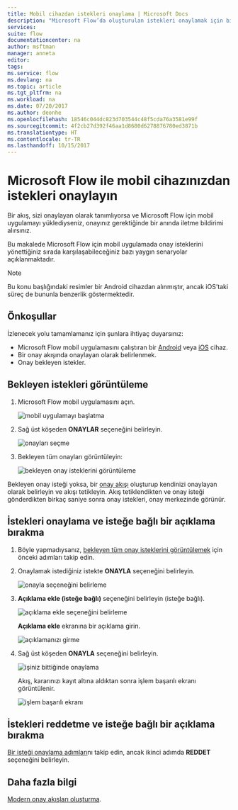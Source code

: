 ```yaml
---
title: Mobil cihazdan istekleri onaylama | Microsoft Docs
description: "Microsoft Flow’da oluşturulan istekleri onaylamak için bir mobil cihaz kullanın."
services: 
suite: flow
documentationcenter: na
author: msftman
manager: anneta
editor: 
tags: 
ms.service: flow
ms.devlang: na
ms.topic: article
ms.tgt_pltfrm: na
ms.workload: na
ms.date: 07/20/2017
ms.author: deonhe
ms.openlocfilehash: 18546c044dc823d703544c48f5cda76a3581e99f
ms.sourcegitcommit: 4f2cb27d392f46aa1d8680d6278876780ed3871b
ms.translationtype: HT
ms.contentlocale: tr-TR
ms.lasthandoff: 10/15/2017
---
```

# <a name="approve-requests-on-your-mobile-device-by-using-microsoft-flow"></a>Microsoft Flow ile mobil cihazınızdan istekleri onaylayın
Bir akış, sizi onaylayan olarak tanımlıyorsa ve Microsoft Flow için mobil uygulamayı yüklediyseniz, onayınız gerektiğinde bir anında iletme bildirimi alırsınız.

Bu makalede Microsoft Flow için mobil uygulamada onay isteklerini yönettiğiniz sırada karşılaşabileceğiniz bazı yaygın senaryolar açıklanmaktadır.

> [!NOTE]
> Bu konu başlığındaki resimler bir Android cihazdan alınmıştır, ancak iOS’taki süreç de bununla benzerlik göstermektedir.
> 
> 

## <a name="prerequisites"></a>Önkoşullar
İzlenecek yolu tamamlamanız için şunlara ihtiyaç duyarsınız:

* Microsoft Flow mobil uygulamasını çalıştıran bir [Android](https://aka.ms/flowmobiledocsandroid) veya [iOS](https://aka.ms/flowmobiledocsios) cihaz.
* Bir onay akışında onaylayan olarak belirlenmek.
* Onay bekleyen istekler.

## <a name="view-pending-requests"></a>Bekleyen istekleri görüntüleme
1. Microsoft Flow mobil uygulamasını açın.
   
    ![mobil uygulamayı başlatma](./media/mobile-approvals/open-app.png)
2. Sağ üst köşeden **ONAYLAR** seçeneğini belirleyin.
   
    ![onayları seçme](./media/mobile-approvals/select-approvals.png)
3. Bekleyen tüm onayları görüntüleyin:
   
    ![bekleyen onay isteklerini görüntüleme](./media/mobile-approvals/show-pending-approval-requests.png)

Bekleyen onay isteği yoksa, bir [onay akışı](modern-approvals.md) oluşturup kendinizi onaylayan olarak belirleyin ve akışı tetikleyin. Akış tetiklendikten ve onay isteği gönderdikten birkaç saniye sonra onay istekleri, onay merkezinde görünür.

## <a name="approve-requests-and-leave-an-optional-comment"></a>İstekleri onaylama ve isteğe bağlı bir açıklama bırakma
1. Böyle yapmadıysanız, [bekleyen tüm onay isteklerini görüntülemek](mobile-approvals.md#view-pending-approval-requests) için önceki adımları takip edin.
2. Onaylamak istediğiniz istekte **ONAYLA** seçeneğini belirleyin.
   
    ![onayla seçeneğini belirleme](./media/mobile-approvals/select-approve.png)
3. **Açıklama ekle (isteğe bağlı)**  seçeneğini belirleyin (isteğe bağlı).
   
    ![açıklama ekle seçeneğini belirleme](./media/mobile-approvals/select-add-comment.png)
   
    **Açıklama ekle** ekranına bir açıklama girin.
   
    ![açıklamanızı girme](./media/mobile-approvals/enter-comment-for-approval.png)
4. Sağ üst köşeden **ONAYLA** seçeneğini belirleyin.
   
    ![işiniz bittiğinde onaylama](./media/mobile-approvals/tap-confirm-button.png)
   
    Akış, kararınızı kayıt altına aldıktan sonra işlem başarılı ekranı görüntülenir.
   
    ![işlem başarılı ekranı](./media/mobile-approvals/approved.png)

## <a name="reject-requests-and-leave-an-optional-comment"></a>İstekleri reddetme ve isteğe bağlı bir açıklama bırakma
[Bir isteği onaylama adımları](mobile-approvals.md#approve-requests-and-leave-an-optional-comment)nı takip edin, ancak ikinci adımda **REDDET** seçeneğini belirleyin.

## <a name="learn-more"></a>Daha fazla bilgi
[Modern onay akışları oluşturma](modern-approvals.md).

